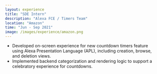 ```yaml
---
layout: experience
title: "SDE Intern"
description: "Alexa FCE / Timers Team"
location: "Amazon"
time: "Jun - Sep 2021"
image: /images/experience/amazon.png
---
```


* Developed on-screen experience for new countdown timers feature using Alexa Presentation Language (APL), including creation, browse, and deletion views.
* Implemented backend categorization and rendering logic to support a celebratory experience for countdowns.
